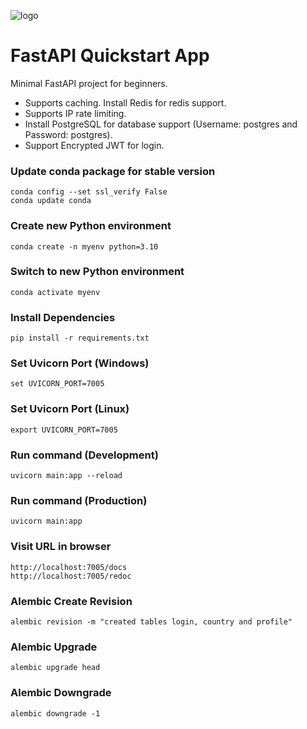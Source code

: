 ![logo](https://repository-images.githubusercontent.com/468820804/e681342b-6489-4c9f-b99f-404c7826c400)

# FastAPI Quickstart App #

Minimal FastAPI project for beginners.

- Supports caching. Install Redis for redis support.
- Supports IP rate limiting.
- Install PostgreSQL for database support (Username: postgres and Password: postgres).
- Support Encrypted JWT for login.

### Update conda package for stable version ###
```
conda config --set ssl_verify False
conda update conda
```

### Create new Python environment ###
```
conda create -n myenv python=3.10
```

### Switch to new Python environment ###
```
conda activate myenv
```

### Install Dependencies
```
pip install -r requirements.txt
```

### Set Uvicorn Port (Windows) ###
```
set UVICORN_PORT=7005
```

### Set Uvicorn Port (Linux) ###
```
export UVICORN_PORT=7005
```

### Run command (Development) ###
```
uvicorn main:app --reload
```

### Run command (Production) ###
```
uvicorn main:app
```

### Visit URL in browser ###
```
http://localhost:7005/docs
http://localhost:7005/redoc
```

### Alembic Create Revision ###
```
alembic revision -m "created tables login, country and profile"
```

### Alembic Upgrade ###
```
alembic upgrade head
```

### Alembic Downgrade ###
```
alembic downgrade -1
```
